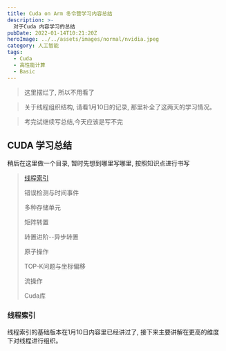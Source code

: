 ```yaml
---
title: Cuda on Arm 冬令营学习内容总结
description: >-
  对于Cuda 内容学习的总结
pubDate: 2022-01-14T10:21:20Z
heroImage: ../../assets/images/normal/nvidia.jpeg
category: 人工智能
tags:
  - Cuda
  - 高性能计算
  - Basic
---
```


> 这里摆烂了, 所以不用看了

> 关于线程组织结构, 请看1月10日的记录, 那里补全了这两天的学习情况。

> 考完试继续写总结,今天应该是写不完

## CUDA 学习总结

稍后在这里做一个目录, 暂时先想到哪里写哪里, 按照知识点进行书写

> [线程索引](#线程索引)
>
> 错误检测与时间事件
>
> 多种存储单元
>
> 矩阵转置
>
> 转置进阶--异步转置
>
> 原子操作
>
> TOP-K问题与坐标偏移
>
> 流操作
>
> Cuda库

### 线程索引

线程索引的基础版本在1月10日内容里已经讲过了, 接下来主要讲解在更高的维度下对线程进行组织。
